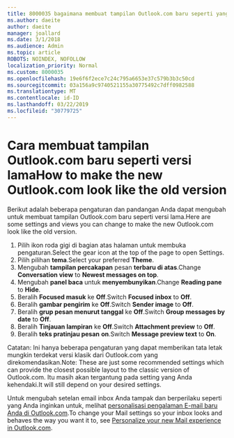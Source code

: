 ```yaml
---
title: 8000035 bagaimana membuat tampilan Outlook.com baru seperti yang lama
ms.author: daeite
author: daeite
manager: joallard
ms.date: 3/1/2018
ms.audience: Admin
ms.topic: article
ROBOTS: NOINDEX, NOFOLLOW
localization_priority: Normal
ms.custom: 8000035
ms.openlocfilehash: 19e6f6f2ece7c24c795a6653e37c579b3b3c50cd
ms.sourcegitcommit: 03a156a9c9740521155a30775492c7dff0982588
ms.translationtype: MT
ms.contentlocale: id-ID
ms.lasthandoff: 03/22/2019
ms.locfileid: "30779725"
---
```

# <a name="how-to-make-the-new-outlookcom-look-like-the-old-version"></a><span data-ttu-id="6e65b-102">Cara membuat tampilan Outlook.com baru seperti versi lama</span><span class="sxs-lookup"><span data-stu-id="6e65b-102">How to make the new Outlook.com look like the old version</span></span>

<span data-ttu-id="6e65b-103">Berikut adalah beberapa pengaturan dan pandangan Anda dapat mengubah untuk membuat tampilan Outlook.com baru seperti versi lama.</span><span class="sxs-lookup"><span data-stu-id="6e65b-103">Here are some settings and views you can change to make the new Outlook.com look like the old version.</span></span>

1. <span data-ttu-id="6e65b-104">Pilih ikon roda gigi di bagian atas halaman untuk membuka pengaturan.</span><span class="sxs-lookup"><span data-stu-id="6e65b-104">Select the gear icon at the top of the page to open Settings.</span></span>
2. <span data-ttu-id="6e65b-105">Pilih pilihan **tema**.</span><span class="sxs-lookup"><span data-stu-id="6e65b-105">Select your preferred **Theme**.</span></span>
3. <span data-ttu-id="6e65b-106">Mengubah **tampilan percakapan** pesan **terbaru di atas**.</span><span class="sxs-lookup"><span data-stu-id="6e65b-106">Change **Conversation view** to **Newest messages on top**.</span></span>
4. <span data-ttu-id="6e65b-107">Mengubah **panel baca** untuk **menyembunyikan**.</span><span class="sxs-lookup"><span data-stu-id="6e65b-107">Change **Reading pane** to **Hide**.</span></span>
5. <span data-ttu-id="6e65b-108">Beralih **Focused masuk** ke **Off**.</span><span class="sxs-lookup"><span data-stu-id="6e65b-108">Switch **Focused inbox** to **Off**.</span></span>
6. <span data-ttu-id="6e65b-109">Beralih **gambar pengirim** ke **Off**.</span><span class="sxs-lookup"><span data-stu-id="6e65b-109">Switch **Sender image** to **Off**.</span></span> 
7. <span data-ttu-id="6e65b-110">Beralih **grup pesan menurut tanggal** ke **Off**.</span><span class="sxs-lookup"><span data-stu-id="6e65b-110">Switch **Group messages by date** to **Off**.</span></span> 
8. <span data-ttu-id="6e65b-111">Beralih **Tinjauan lampiran** ke **Off**.</span><span class="sxs-lookup"><span data-stu-id="6e65b-111">Switch **Attachment preview** to **Off**.</span></span> 
9. <span data-ttu-id="6e65b-112">Beralih **teks pratinjau pesan** **on**.</span><span class="sxs-lookup"><span data-stu-id="6e65b-112">Switch **Message preview text** to **On**.</span></span>

<span data-ttu-id="6e65b-113">Catatan: Ini hanya beberapa pengaturan yang dapat memberikan tata letak mungkin terdekat versi klasik dari Outlook.com yang direkomendasikan.</span><span class="sxs-lookup"><span data-stu-id="6e65b-113">Note: These are just some recommended settings which can provide the closest possible layout to the classic version of Outlook.com.</span></span> <span data-ttu-id="6e65b-114">Itu masih akan tergantung pada setting yang Anda kehendaki.</span><span class="sxs-lookup"><span data-stu-id="6e65b-114">It will still depend on your desired settings.</span></span>

<span data-ttu-id="6e65b-115">Untuk mengubah setelan email inbox Anda tampak dan berperilaku seperti yang Anda inginkan untuk, melihat [personalisasi pengalaman E-mail baru Anda di Outlook.com](https://support.office.com/article/b41c2ecb-f23c-42b3-b7f8-659646d5e58c).</span><span class="sxs-lookup"><span data-stu-id="6e65b-115">To change your Mail settings so your inbox looks and behaves the way you want it to, see [Personalize your new Mail experience in Outlook.com](https://support.office.com/article/b41c2ecb-f23c-42b3-b7f8-659646d5e58c).</span></span>